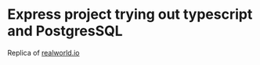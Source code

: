 # Express project trying out typescript and PostgresSQL


Replica of [realworld.io](https://realworld.io)